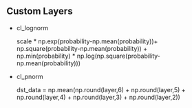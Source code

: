 ## Custom Layers

- cl_lognorm

    scale * np.exp(probability-np.mean(probability))+\
    np.square(probability-np.mean(probability)) + \
    np.min(probability) * np.log(np.square(probability-np.mean(probability)))

- cl_pnorm

    dst_data = np.mean(np.round(layer,6) + np.round(layer,5) + np.round(layer,4) + np.round(layer,3) + np.round(layer,2))
